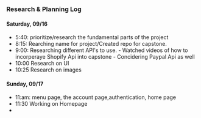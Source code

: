### Research & Planning Log

#### Saturday, 09/16

* 5:40: prioritize/research the fundamental parts of the project 
* 8:15: Rearching name for project/Created repo for capstone. 
* 9:00: Researching different API's to use. 
        - Watched videos of how to incorperaye Shopify Api into capstone
        - Concidering Paypal Api as well
* 10:00 Research on UI
* 10:25 Research on images


#### Sunday, 09/17

* 11:am:  menu page, the account page,authentication, home page
* 11:30 Working on Homepage
* 